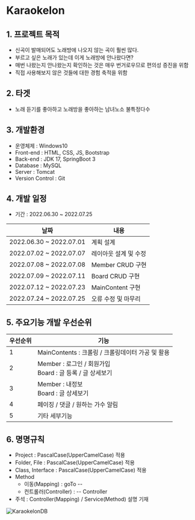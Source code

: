 # Karaokelon

## 1. 프로젝트 목적 
 - 신곡이 발매되어도 노래방에 나오지 않는 곡이 훨씬 많다. 
 - 부르고 싶은 노래가 있는데 이게 노래방에 안나왔다면?
 - 매번 나왔는지 안나왔는지 확인하는 것은 매우 번거로우므로 편의성 증진을 위함
 - 직접 사용해보지 않은 것들에 대한 경험 축적을 위함

## 2. 타겟 
 - 노래 듣기를 좋아하고 노래방을 좋아하는 남녀노소 불특정다수

## 3. 개발환경
 - 운영체제 : Windows10
 - Front-end : HTML, CSS, JS, Bootstrap
 - Back-end : JDK 17, SpringBoot 3
 - Database : MySQL
 - Server : Tomcat
 - Version Control : Git

## 4. 개발 일정
 - 기간 : 2022.06.30 ~ 2022.07.25 

|날짜|내용| 
|---|---|
|2022.06.30 ~ 2022.07.01|계획 설계| 
|2022.07.02 ~ 2022.07.07|레이아웃 설계 및 수정|
|2022.07.08 ~ 2022.07.08|Member CRUD 구현| 
|2022.07.09 ~ 2022.07.11|Board CRUD 구현|
|2022.07.12 ~ 2022.07.23|MainContent 구현|
|2022.07.24 ~ 2022.07.25|오류 수정 및 마무리| 

## 5. 주요기능 개발 우선순위 

|우선순위|기능|
|---|---|
|1|MainContents : 크롤링 / 크롤링데이터 가공 및 활용|
|2|Member : 로그인 / 회원가입 <br>Board : 글 등록 / 글 상세보기 |
|3|Member : 내정보<br>Board : 글 상세보기|
|4|페이징 / 댓글 / 원하는 가수 알림|
|5|기타 세부기능|

## 6. 명명규칙
 - Project : PascalCase(UpperCamelCase) 적용
 - Folder, File : PascalCase(UpperCamelCase) 적용
 - Class, Interface : PascalCase(UpperCamelCase) 적용
 - Method
   - 이동(Mapping) : goTo --
   - 컨트롤러(Controller) : -- Controller
 - 주석 : Controller(Mapping) / Service(Method) 설명 기재

![KaraokelonDB](https://user-images.githubusercontent.com/91529033/215941962-e60b6eee-bac4-43c3-883a-8653d888fd77.png)
